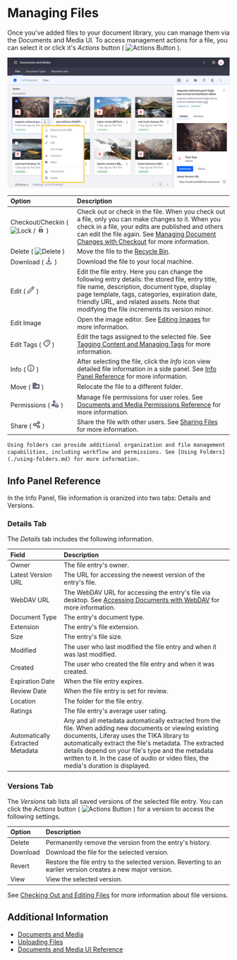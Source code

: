 # Managing Files

Once you've added files to your document library, you can manage them via the Documents and Media UI. To access management actions for a file, you can select it or click it's *Actions* button ( ![Actions Button](../../../images/icon-actions.png) ).

![Select the file or click it's actions button to access configuration options.](./managing-files/images/01.png)

| Option | Description |
| :--- | :--- |
| Checkout/Checkin ( ![Lock](../../../images/icon-lock.png) / ![Unlock](../../../images/icon-unlock.png) ) | Check out or check in the file. When you check out a file, only you can make changes to it. When you check in a file, your edits are published and others can edit the file again. See [Managing Document Changes with Checkout](../publishing-and-sharing/managing-document-access/managing-document-changes-with-checkout.md) for more information. |
| Delete ( ![Delete](../../../images/icon-app-trash.png) ) | Move the file to the [Recycle Bin](../../recycle-bin/recycle-bin-overview.md). |
| Download ( ![Download](../../../images/icon-download.png) ) | Download the file to your local machine. |
| Edit ( ![Edit](../../../images/icon-edit.png) ) | Edit the file entry. Here you can change the following entry details: the stored file, entry title, file name, description, document type, display page template, tags, categories, expiration date, friendly URL, and related assets. Note that modifying the file increments its version minor. |
| Edit Image | Open the image editor. See [Editing Images](./editing-images.md) for more information. |
| Edit Tags ( ![Tags](../../../images/icon-tag.png) ) | Edit the tags assigned to the selected file. See [Tagging Content and Managing Tags](../../tags-and-categories/tagging-content-and-managing-tags.md) for more information. |
| Info ( ![Info](../../../images/icon-information.png) ) | After selecting the file, click the *Info* icon view detailed file information in a side panel. See [Info Panel Reference](#info-panel-reference) for more information. |
| Move ( ![Move](../../../images/icon-move-folder.png) ) | Relocate the file to a different folder. |
| Permissions ( ![Permissions](../../../images/icon-permissions.png) ) | Manage file permissions for user roles. See [Documents and Media Permissions Reference](../publishing-and-sharing/managing-document-access/documents-and-media-permissions-reference.md) for more information. |
| Share ( ![Share](../../../images/icon-share.png) ) | Share the file with other users. See [Sharing Files](../publishing-and-sharing/managing-document-access/sharing-documents-with-other-users.md) for more information. |

```{tip}
Using folders can provide additional organization and file management capabilities, including workflow and permissions. See [Using Folders](./using-folders.md) for more information.
```

## Info Panel Reference

In the Info Panel, file information is oranized into two tabs: Details and Versions.

### Details Tab

The *Details* tab includes the following information.

| Field | Description |
| :--- | :--- |
| Owner | The file entry's owner. |
| Latest Version URL | The URL for accessing the newest version of the entry's file. |
| WebDAV URL | The WebDAV URL for accessing the entry's file via desktop. See [Accessing Documents with WebDAV](../publishing-and-sharing/accessing-documents-with-webdav.md) for more information. |
| Document Type | The entry's document type. |
| Extension | The entry's file extension. |
| Size | The entry's file size. |
| Modified | The user who last modified the file entry and when it was last modified. |
| Created | The user who created the file entry and when it was created. |
| Expiration Date | When the file entry expires.  |
| Review Date | When the file entry is set for review. |
| Location | The folder for the file entry. |
| Ratings | The file entry's average user rating. |
| Automatically Extracted Metadata | Any and all metadata automatically extracted from the file. When adding new documents or viewing existing documents, Liferay uses the TIKA library to automatically extract the file's metadata. The extracted details depend on your file's type and the metadata written to it. In the case of audio or video files, the media's duration is displayed. |

### Versions Tab

The *Versions* tab lists all saved versions of the selected file entry. You can click the *Actions* button ( ![Actions Button](../../../images/icon-actions.png) ) for a version to access the following settings.

| Option | Description |
| :--- | :--- |
| Delete | Permanently remove the version from the entry's history. |
| Download | Download the file for the selected version. |
| Revert | Restore the file entry to the selected version. Reverting to an earlier version creates a new major version. |
| View | View the selected version. |

See [Checking Out and Editing Files](../publishing-and-sharing/managing-document-access/managing-document-changes-with-checkout.md) for more information about file versions.

## Additional Information

* [Documents and Media](../../documents-and-media.md)
* [Uploading Files](./uploading-files.md)
* [Documents and Media UI Reference](../documents-and-media-ui-reference.md)
